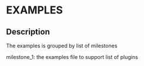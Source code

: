 # EXAMPLES

Description
------
The examples is grouped by list of milestones


milestone_1: the examples file to support list of plugins
